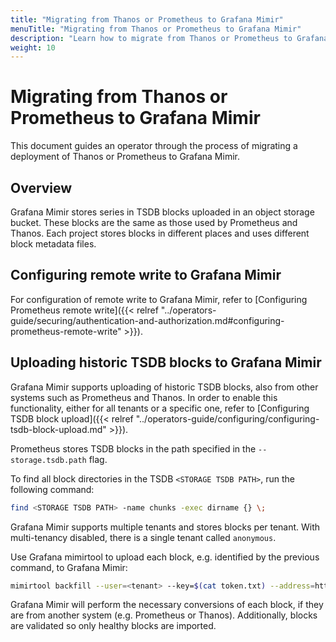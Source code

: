 ```yaml
---
title: "Migrating from Thanos or Prometheus to Grafana Mimir"
menuTitle: "Migrating from Thanos or Prometheus to Grafana Mimir"
description: "Learn how to migrate from Thanos or Prometheus to Grafana Mimir."
weight: 10
---
```


# Migrating from Thanos or Prometheus to Grafana Mimir

This document guides an operator through the process of migrating a deployment of Thanos or Prometheus to Grafana Mimir.

## Overview

Grafana Mimir stores series in TSDB blocks uploaded in an object storage bucket.
These blocks are the same as those used by Prometheus and Thanos.
Each project stores blocks in different places and uses different block metadata files.

## Configuring remote write to Grafana Mimir

For configuration of remote write to Grafana Mimir, refer to [Configuring Prometheus remote write]({{< relref "../operators-guide/securing/authentication-and-authorization.md#configuring-prometheus-remote-write" >}}).

## Uploading historic TSDB blocks to Grafana Mimir

Grafana Mimir supports uploading of historic TSDB blocks, also from other systems such as Prometheus and Thanos.
In order to enable this functionality, either for all tenants or a specific one, refer to
[Configuring TSDB block upload]({{< relref "../operators-guide/configuring/configuring-tsdb-block-upload.md" >}}).

Prometheus stores TSDB blocks in the path specified in the `--storage.tsdb.path` flag.

To find all block directories in the TSDB `<STORAGE TSDB PATH>`, run the following command:

```bash
find <STORAGE TSDB PATH> -name chunks -exec dirname {} \;
```

Grafana Mimir supports multiple tenants and stores blocks per tenant. With multi-tenancy disabled, there
is a single tenant called `anonymous`.

Use Grafana mimirtool to upload each block, e.g. identified by the previous command, to Grafana Mimir:

```bash
mimirtool backfill --user=<tenant> --key=$(cat token.txt) --address=http://<mimir-hostname> --id=<tenant> <block1> <block2>...
```

Grafana Mimir will perform the necessary conversions of each block, if they are from another system
(e.g. Prometheus or Thanos). Additionally, blocks are validated so only healthy blocks are imported.
